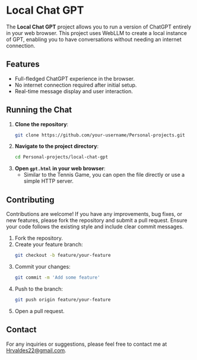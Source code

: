 # Local Chat GPT

The **Local Chat GPT** project allows you to run a version of ChatGPT entirely in your web browser. This project uses WebLLM to create a local instance of GPT, enabling you to have conversations without needing an internet connection.

## Features

- Full-fledged ChatGPT experience in the browser.
- No internet connection required after initial setup.
- Real-time message display and user interaction.

## Running the Chat

1. **Clone the repository**:
   ```sh
   git clone https://github.com/your-username/Personal-projects.git
   ```
2. **Navigate to the project directory**:
   ```sh
   cd Personal-projects/local-chat-gpt
   ```
3. **Open `gpt.html` in your web browser**:
   - Similar to the Tennis Game, you can open the file directly or use a simple HTTP server.

## Contributing

Contributions are welcome! If you have any improvements, bug fixes, or new features, please fork the repository and submit a pull request. Ensure your code follows the existing style and include clear commit messages.

1. Fork the repository.
2. Create your feature branch:
   ```sh
   git checkout -b feature/your-feature
   ```
3. Commit your changes:
   ```sh
   git commit -m 'Add some feature'
   ```
4. Push to the branch:
   ```sh
   git push origin feature/your-feature
   ```
5. Open a pull request.

## Contact

For any inquiries or suggestions, please feel free to contact me at [Hrvaldes22@gmail.com](mailto:Hrvaldes22@gmail.com).
